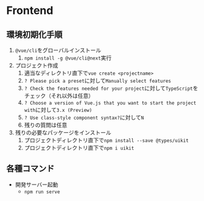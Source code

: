 # Frontend

## 環境初期化手順

1. `@vue/cli`をグローバルインストール
   1. `npm install -g @vue/cli@next`実行
2. プロジェクト作成
   1. 適当なディレクトリ直下で`vue create <projectname>`
   2. `? Please pick a preset`に対して`Manually select features`
   3. `? Check the features needed for your project`に対して`TypeScript`をチェック（それ以外は任意）
   4. `? Choose a version of Vue.js that you want to start the project with`に対して`3.x (Preview)`
   5. `? Use class-style component syntax?`に対して`N`
   6. 残りの質問は任意
3. 残りの必要なパッケージをインストール
   1. プロジェクトディレクトリ直下で`npm install --save @types/uikit`
   2. プロジェクトディレクトリ直下で`npm i uikit`

## 各種コマンド

- 開発サーバー起動
  - `npm run serve`